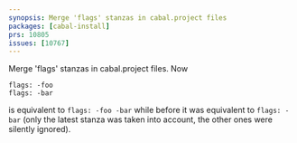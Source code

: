 ```yaml
---
synopsis: Merge 'flags' stanzas in cabal.project files
packages: [cabal-install]
prs: 10805
issues: [10767]
---
```


Merge 'flags' stanzas in cabal.project files. Now

```
flags: -foo
flags: -bar
```

is equivalent to `flags: -foo -bar` while before it was equivalent to `flags: -bar`
(only the latest stanza was taken into account, the other ones were silently
ignored).

